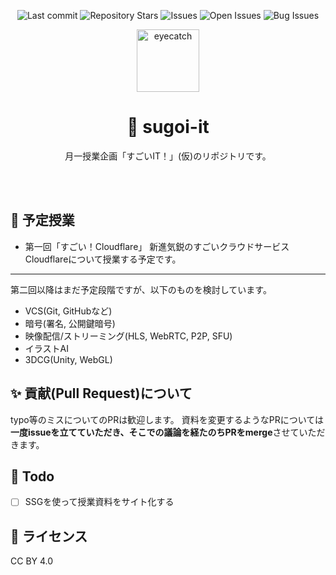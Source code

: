 <div align="center">

![Last commit](https://img.shields.io/github/last-commit/Comamoca/sugoi-it?style=flat-square)
![Repository Stars](https://img.shields.io/github/stars/Comamoca/sugoi-it?style=flat-square)
![Issues](https://img.shields.io/github/issues/Comamoca/sugoi-it?style=flat-square)
![Open Issues](https://img.shields.io/github/issues-raw/Comamoca/sugoi-it?style=flat-square)
![Bug Issues](https://img.shields.io/github/issues/Comamoca/sugoi-it/bug?style=flat-square)

<img src="https://emoji2svg.deno.dev/api/🦊" alt="eyecatch" height="100">

# 🦊 sugoi-it

月一授業企画「すごいIT！」(仮)のリポジトリです。

<br>
<br>

</div>

<div align="center">

</div>

## 🏫 予定授業

- 第一回「すごい！Cloudflare」
新進気鋭のすごいクラウドサービスCloudflareについて授業する予定です。

---

第二回以降はまだ予定段階ですが、以下のものを検討しています。

- VCS(Git, GitHubなど)
- 暗号(署名, 公開鍵暗号)
- 映像配信/ストリーミング(HLS, WebRTC, P2P, SFU)
- イラストAI
- 3DCG(Unity, WebGL)

## ✨ 貢献(Pull Request)について

typo等のミスについてのPRは歓迎します。
資料を変更するようなPRについては**一度issueを立てていただき、そこでの議論を経たのちPRをmerge**させていただきます。

## 📝 Todo

- [ ] SSGを使って授業資料をサイト化する
## 📜 ライセンス

CC BY 4.0
